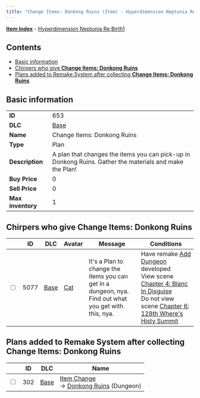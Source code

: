 ```yaml
---
title: "Change Items: Donkong Ruins (Item) - Hyperdimension Neptunia Re;Birth1"
---
```


[**Item Index**](/neptunia/rb1/item/index.html) - [Hyperdimension Neptunia Re;Birth1](/neptunia/rb1)

## Contents

- [Basic information](#basic-information)
- [Chirpers who give **Change Items: Donkong Ruins**](#chirpers-who-give-change-items-donkong-ruins)
- [Plans added to Remake System after collecting **Change Items: Donkong Ruins**](#plans-added-to-remake-system-after-collecting-change-items-donkong-ruins)

## Basic information

|   |   |
| -- | -- |
| **ID** | 653 |
| **DLC** | [Base](/neptunia/rb1/dlc/1-base.html) |
| **Name** | Change Items: Donkong Ruins |
| **Type** | Plan |
| **Description** | A plan that changes the items you can pick-up in Donkong Ruins. Gather the materials and make the Plan! |
| **Buy Price** | 0 |
| **Sell Price** | 0 |
| **Max inventory** | 1 |


## Chirpers who give **Change Items: Donkong Ruins**

|    | ID | DLC | Avatar | Message | Conditions |
| -- | -- | --- | ------ | ------- | ---------- |
| <input type="checkbox" id="rb1-chirper-event-1-5077" class="trackbox" /> | 5077 | [Base](/neptunia/rb1/dlc/1-base.html) | [Cat](/neptunia/rb1/undefined/1-226-cat.html) | It's a Plan to change the items you can get in a dungeon, nya.<br />Find out what you get with this, nya. | Have remake [Add Dungeon](/neptunia/rb1/remake/1-216-add-dungeon.html) developed<br />View scene [Chapter 4: Blanc In Disguise](/neptunia/rb1/scene/1-412-chapter-4-blanc-in-disguise.html)<br />Do not view scene [Chapter 6: 128th Where's Histy Summit](/neptunia/rb1/scene/1-601-chapter-6-128th-wheres-histy-summit.html) |


## Plans added to Remake System after collecting **Change Items: Donkong Ruins**

|    | ID | DLC | Name |
| -- | -- | --- | ---- |
| <input type="checkbox" id="rb1-remake-1-302" class="trackbox" /> | 302 | [Base](/neptunia/rb1/dlc/1-base.html) | [Item Change](/neptunia/rb1/remake/1-302-item-change.html)<br /> → [Donkong Ruins](/neptunia/rb1/dungeon/1-110-donkong-ruins.html) (Dungeon) |
